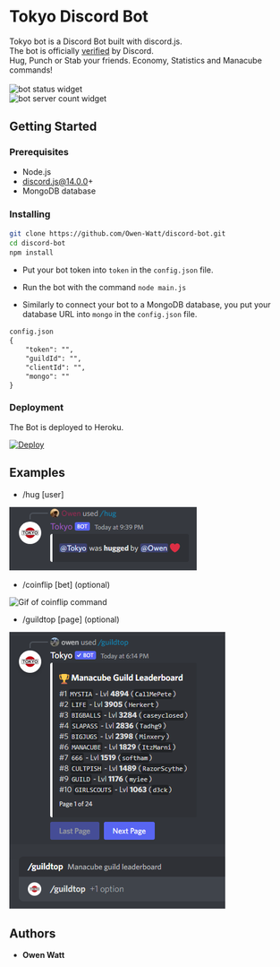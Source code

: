 # Tokyo Discord Bot
Tokyo bot is a Discord Bot built with discord.js.\
The bot is officially [verified](https://support.discord.com/hc/en-us/articles/1500006788922-Bot-Verification-FAQ-for-Parents-Legal-Guardians-and-Other-Sponsors) by Discord. \
Hug, Punch or Stab your friends. Economy, Statistics and Manacube commands! \
\
<img alt="bot status widget" src="https://top.gg/api/widget/status/795289659579957268.svg"> \
<img alt="bot server count widget" src="https://top.gg/api/widget/servers/795289659579957268.svg">
## Getting Started

### Prerequisites
- Node.js 
- discord.js@14.0.0+
- MongoDB database

### Installing
```sh
git clone https://github.com/Owen-Watt/discord-bot.git
cd discord-bot
npm install
```
- Put your bot token into ```token``` in the ```config.json``` file.
- Run the bot with the command ```node main.js```

- Similarly to connect your bot to a MongoDB database, you put your database URL into ```mongo``` in the ```config.json``` file. 

```
config.json
{
    "token": "",
    "guildId": "",
    "clientId": "",
    "mongo": ""
}
```

### Deployment
The Bot is deployed to Heroku.

[![Deploy](https://www.herokucdn.com/deploy/button.svg)](https://heroku.com/deploy)

## Examples
- /hug [user]

![Image of hug command](/images/hug.PNG)

- /coinflip [bet] (optional)

![Gif of coinflip command](https://gyazo.com/883c6c263fa99d75dc058cbc93f7b095.gif)

- /guildtop [page] (optional)

![Image of guild top command](/images/guildtop.PNG)

## Authors
- **Owen Watt**